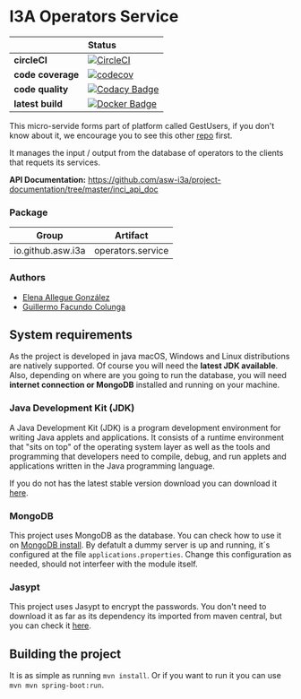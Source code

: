 # I3A Operators Service

| | **Status** |
|---|:----|
| **circleCI** |[![CircleCI](https://circleci.com/gh/asw-i3a/operators-service/tree/master.svg?style=svg)](https://circleci.com/gh/asw-i3a/operators-service/tree/master)
| **code coverage** |[![codecov](https://codecov.io/gh/asw-i3a/operators-service/branch/master/graph/badge.svg)](https://codecov.io/gh/asw-i3a/operators-service)
| **code quality** |[![Codacy Badge](https://api.codacy.com/project/badge/Grade/76aa0b37d6d04efbb066b869e474e273)](https://www.codacy.com/app/colunga91/operators-service?utm_source=github.com&amp;utm_medium=referral&amp;utm_content=asw-i3a/operators-service&amp;utm_campaign=Badge_Grade)
| **latest build** |[![Docker Badge](https://img.shields.io/badge/docker%20image-latest-blue.svg)](https://hub.docker.com/r/incisystem/operators_service/)

This micro-servide forms part of platform called GestUsers, if you don't know about it, we encourage you to see this other [repo](https://github.com/asw-i3a/project-documentation) first.

It manages the input / output from the database of operators to the clients that requets its services.

**API Documentation:** https://github.com/asw-i3a/project-documentation/tree/master/inci_api_doc

### Package
|Group|Artifact|
|-----|--------|
|io.github.asw.i3a|operators.service|

### Authors
- [Elena Allegue González](https://github.com/EleAllegue)
- [Guillermo Facundo Colunga](https://github.com/thewilly)

## System requirements
As the project is developed in java macOS, Windows and Linux distributions are natively supported. Of course you will need the **latest JDK available**. Also, depending on where are you going to run the database, you will need **internet connection or MongoDB** installed and running on your machine.

### Java Development Kit (JDK)
A Java Development Kit (JDK) is a program development environment for writing Java applets and applications. It consists of a runtime environment that "sits on top" of the operating system layer as well as the tools and programming that developers need to compile, debug, and run applets and applications written in the Java programming language.

If you do not has the latest stable version download you can download it [here](http://www.oracle.com/technetwork/java/javase/downloads).

### MongoDB
This project uses MongoDB as the database. You can check how to use it on [MongoDB install](https://github.com/Arquisoft/participants_i2b/wiki/MongoDB). By defatult a dummy server is up and running, it´s configured at the file `applications.properties`. Change this configuration as needed, should not interfeer with the module itself.

### Jasypt
This project uses Jasypt to encrypt the passwords. You don't need to download it as far as its dependency its imported from maven central, but you can check it [here](http://www.jasypt.org/).

## Building the project
It is as simple as running `mvn install`. Or if you want to run it you can use `mvn mvn spring-boot:run`.
